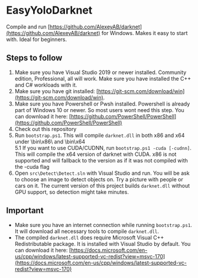 # EasyYoloDarknet

Compile and run [https://github.com/AlexeyAB/darknet](https://github.com/AlexeyAB/darknet) for Windows. Makes it easy to start with. Ideal for beginners.

## Steps to follow

1. Make sure you have Visual Studio 2019 or newer installed. Community edition, Professional, all will work. Make sure you have installed the C++ and C# workloads with it.
2. Make sure you have git installed: [https://git-scm.com/download/win](https://git-scm.com/download/win).
3. Make sure you have Powershell or Pwsh installed. Powershell is already part of Windows 10 or newer. So most users wont need this step. You can download it here: [https://github.com/PowerShell/PowerShell](https://github.com/PowerShell/PowerShell)
4. Check out this repository
5. Run `bootstrap.ps1`. This will compile `darknet.dll` in both x86 and x64 under \bin\x86\ and \bin\x64\
5.1 If you want to use CUDA/CUDNN, run `bootstrap.ps1 -cuda [-cudnn]`. This will compile the x64 version of darknet with CUDA. x86 is not supported and will fallback to the version as if it was not compiled with the -cuda flag
6. Open `src\Detect\Detect.sln` with Visual Studio and run. You will be ask to choose an image to detect objects on. Try a picture with people or cars on it. The current version of this project builds `darknet.dll` without GPU support, so detection might take minutes.

## Important

+ Make sure you have an internet connection while running `bootstrap.ps1`. It will download all necessary tools to compile `darknet.dll`.
+ The compiled `darknet.dll` does require Microsoft Visual C++ Redistributable package. It is installed with Visual Studio by default. You can download it here: [https://docs.microsoft.com/en-us/cpp/windows/latest-supported-vc-redist?view=msvc-170](https://docs.microsoft.com/en-us/cpp/windows/latest-supported-vc-redist?view=msvc-170) 
